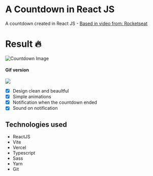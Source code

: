 # A  Countdown in React JS
A countdown created in React JS - [Based in video from: Rocketseat](https://www.youtube.com/watch?v=qcIhUoBZaHg)

<h1>Result 🔥</h1>

<img src="https://i.imgur.com/0ITln6H.png" alt="Countdown Image"/>

#### Gif version
![](https://github.com/AndersonPGS/countdown-reactjs/blob/master/countdown-app.gif)

 - [x] Design clean and beaultful
 - [x] Simple animations
 - [x] Notification when the countdown ended
 - [x] Sound on notification

## Technologies used
- ReactJS
- Vite 
- Vercel
- Typescript
- Sass
- Yarn
- Git
